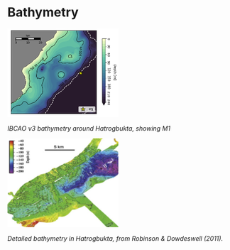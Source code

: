 # Bathymetry

<img src="images/m1_map_coast.png"  width="250" height="200">

*IBCAO v3 bathymetry around Hatrogbukta, showing M1* 


<img src="images/hartog_bathy.PNG"  width="250" height="200">

*Detailed bathymetry in Hatrogbukta, from Robinson & Dowdeswell (2011).* 